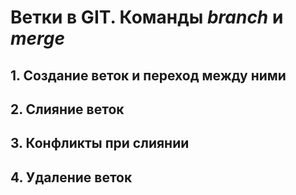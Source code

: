 # Ветки в GIT. Команды *branch* и *merge* #

## 1. Создание веток и переход между ними ##

## 2. Слияние веток ##

## 3. Конфликты при слиянии ##

## 4. Удаление веток ##

